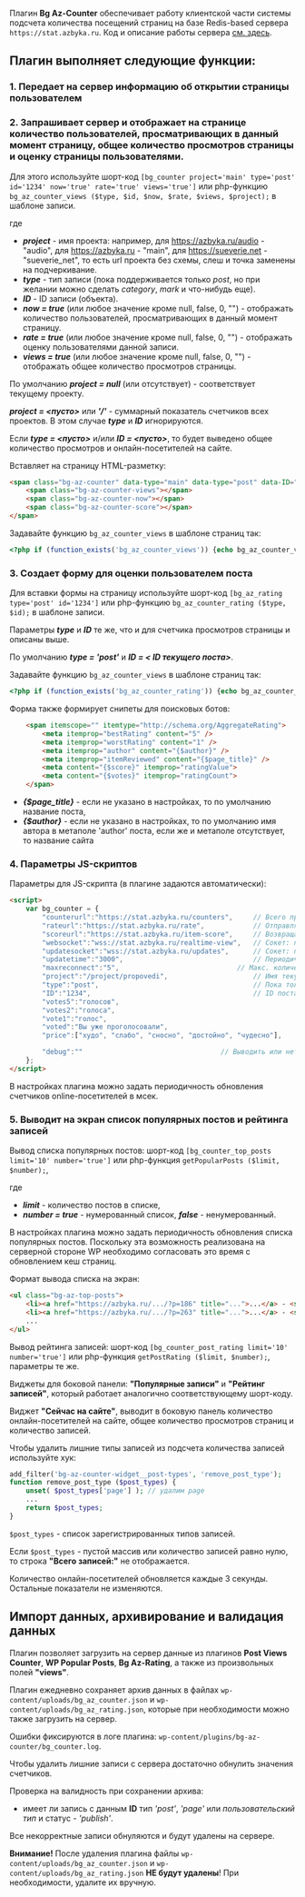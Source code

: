Плагин **Bg Az-Counter** обеспечивает работу клиентской части системы подсчета количества посещений страниц на базе Redis-based сервера `https://stat.azbyka.ru`. 
Код и описание работы сервера [см. здесь](https://gitlab.eterfund.ru/azbyka/stats-server). 

## Плагин выполняет следующие функции:

### 1. Передает на сервер информацию об открытии страницы пользователем
### 2. Запрашивает сервер и отображает на странице количество пользователей, просматривающих в данный момент страницу, общее количество просмотров страницы и оценку страницы пользователями.

Для этого используйте шорт-код `[bg_counter project='main' type='post' id='1234' now='true' rate='true' views='true']` или php-функцию `bg_az_counter_views ($type, $id, $now, $rate, $views, $project);` в шаблоне записи.

где 

* ***project*** - имя проекта: например, для https://azbyka.ru/audio - "audio", для https://azbyka.ru - "main",  для https://sueverie.net - "sueverie_net", то есть url проекта без схемы, слеш и точка заменены на подчеркивание.
* ***type*** - тип записи (пока поддерживается только *post*, но при желании можно сделать *category*, *mark* и что-нибудь еще).
* ***ID*** - ID записи (объекта).
* ***now = true*** (или любое значение кроме null, false, 0, "") - отображать количество пользователей, просматривающих в данный момент страницу.
* ***rate = true*** (или любое значение кроме null, false, 0, "") - отображать оценку пользователями данной записи.
* ***views = true*** (или любое значение кроме null, false, 0, "") - отображать общее количество просмотров страницы.

По умолчанию ***project = null*** (или отсутствует) - соответствует текущему проекту.

***project = <пусто>*** или ***'/'*** - суммарный показатель счетчиков всех проектов. В этом случае  ***type*** и ***ID*** игнорируются.

Если ***type = <пусто>*** и/или ***ID = <пусто>***, то будет выведено общее количество просмотров и онлайн-посетителей на сайте.

Вставляет на страницу HTML-разметку:

```html
<span class="bg-az-counter" data-type="main" data-type="post" data-ID="1234">
	<span class="bg-az-counter-views"></span>
	<span class="bg-az-counter-now"></span>
	<span class="bg-az-counter-score"></span>
</span>
```

Задавайте функцию `bg_az_counter_views` в шаблоне страниц так: 

```php
<?php if (function_exists('bg_az_counter_views')) {echo bg_az_counter_views ('post', $post->ID);} ?>
```

###  3. Создает форму для оценки пользователем поста

Для вставки формы на страницу используйте шорт-код `[bg_az_rating type='post' id='1234']` или php-функцию `bg_az_counter_rating ($type, $id);` в шаблоне записи.

Параметры ***type*** и ***ID*** те же, что и для счетчика просмотров страницы и описаны выше. 

По умолчанию ***type = 'post'*** и ***ID = < ID текущего поста>***.
 
Задавайте функцию `bg_az_counter_views` в шаблоне страниц так: 

```php
<?php if (function_exists('bg_az_counter_rating')) {echo bg_az_counter_rating ('post', $post->ID);} ?>
```

Форма также формирует снипеты для поисковых ботов:

```html
	<span itemscope="" itemtype="http://schema.org/AggregateRating">
		<meta itemprop="bestRating" content="5" />
		<meta itemprop="worstRating" content="1" />
		<meta itemprop="author" content="{$author}" />
		<meta itemprop="itemReviewed" content="{$page_title}" />
		<meta content="{$score}" itemprop="ratingValue">
		<meta content="{$votes}" itemprop="ratingCount">
	</span> 
```

* ***{$page_title}*** - если не указано в настройках, то по умолчанию название поста,
* ***{$author}*** - если не указано в настройках, то по умолчанию имя автора в метаполе 'author' поста, если же и метаполе отсутствует, то название сайта

###  4. Параметры JS-скриптов

Параметры для JS-скрипта (в плагине задаются автоматически):

```html
<script>
	var bg_counter = {
		"counterurl":"https://stat.azbyka.ru/counters",	    // Всего просмотров счётчик и количество просматривающих в данный момент
		"rateurl":"https://stat.azbyka.ru/rate", 			// Отправляет оценку объекта на сервер и возвращает новый рейтинг и количество голосов
		"scoreurl":"https://stat.azbyka.ru/item-score",     // Возвращает рейтинг и количество голосов отдельно взятого объекта и флаг - голосовл ли IP или нет? 
		"websocket":"wss://stat.azbyka.ru/realtime-view",	// Сокет: пока соединение активно, оно будет засчитываться как один просмотр в текущий момент
		"updatesocket":"wss://stat.azbyka.ru/updates",      // Сокет: просмотр счетчиков online-посетителей
		"updatetime":"3000",                                // Периодичность обновления счетчиков online-посетителей
		"maxreconnect":"5", 							// Макс. количество повторов подключений
		"project":"/project/propovedi",					    // Имя текущего проекта
		"type":"post",								        // Пока только "post" или пусто для ID=""
		"ID":"1234",									    // ID поста или пусто, чтобы не собирать статистику
		"votes5":"голосов",
		"votes2":"голоcа", 
		"vote1":"голос",
		"voted":"Вы уже проголосовали",
		"price":["худо", "слабо", "сносно", "достойно", "чудесно"],

		"debug":""									// Выводить или нет инфу в консоль
	};
</script>
```

В настройках плагина можно задать периодичность обновления счетчиков online-посетителей в мсек.

###  5. Выводит на экран список популярных постов и рейтинга записей

Вывод списка популярных постов: шорт-код `[bg_counter_top_posts limit='10' number='true']` или php-функция `getPopularPosts ($limit, $number);`, 

где 

* ***limit*** - количество постов в списке, 
* ***number = true*** - нумерованный список, ***false*** - ненумерованный. 

В настройках плагина можно задать периодичность обновления списка популярных постов. 
Поскольку эта возможность реализована на серверной стороне WP необходимо согласовать это время с обновлением кеш страниц.

Формат вывода списка на экран:

```html
<ul class="bg-az-top-posts">
	<li><a href="https://azbyka.ru/.../?p=186" title="...">...</a> - <span class="bg-az-count">...</span></li>
	<li><a href="https://azbyka.ru/.../?p=263" title="...">...</a> - <span class="bg-az-count">...</span></li>
	...
</ul>
```

Вывод рейтинга записей: шорт-код `[bg_counter_post_rating limit='10' number='true']` или php-функция `getPostRating ($limit, $number);`, параметры те же.

Виджеты для боковой панели: **"Популярные записи"** и **"Рейтинг записей"**, который работает аналогично соответствующему шорт-коду. 

Виджет **"Сейчас на сайте"**, выводит в боковую панель количество онлайн-посетителей на сайте, общее количество просмотров страниц и количество записей.

Чтобы удалить лишние типы записей из подсчета количества записей используйте хук:

```php
add_filter('bg-az-counter-widget__post-types', 'remove_post_type');
function remove_post_type ($post_types) {
	unset( $post_types['page'] ); // удалим page
	...
	return $post_types;
}
```

`$post_types` - список зарегистрированных типов записей.

Если `$post_types` - пустой массив или количество записей равно нулю, то строка **"Всего записей:"** не отображается.

Количество онлайн-посетителей обновляется каждые 3 секунды. Остальные показатели не изменяются.

## Импорт данных, архивирование и валидация данных

Плагин позволяет загрузить на сервер данные из плагинов  **Post Views Counter**, **WP Popular Posts**, **Bg Az-Rating**, а также из произвольных полей **"views"**.

Плагин ежедневно сохраняет архив данных в файлах `wp-content/uploads/bg_az_counter.json` и `wp-content/uploads/bg_az_rating.json`, которые при необходимости можно также загрузить на сервер.

Ошибки фиксируются в логе плагина: `wp-content/plugins/bg-az-counter/bg_counter.log`.

Чтобы удалить лишние записи с сервера достаточно обнулить значения счетчиков. 

Проверка на валидность при сохранении архива:
 
* имеет ли запись с данным **ID** тип *'post'*, *'page'* или *пользовательский тип* и статус - *'publish'*. 

Все некорректные записи обнуляются и будут удалены на сервере.

**Внимание!** После удаления плагина файлы `wp-content/uploads/bg_az_counter.json` и `wp-content/uploads/bg_az_rating.json` **НЕ будут удалены**! При необходимости, удалите их вручную.


